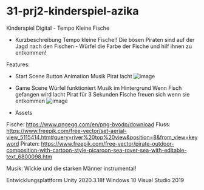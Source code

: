 # 31-prj2-kinderspiel-azika
Kinderspiel Digital - Tempo Kleine Fische
- Kurzbeschreibung
Tempo kleine Fische!! Die bösen Piraten sind auf der Jagd nach den Fischen - Würfel die Farbe der Fische und hilf ihnen zu entkommen!

Features:

- Start Scene
Button Animation
Musik
Pirat lacht
![image](https://user-images.githubusercontent.com/72389411/216013993-e4f7b598-f40a-4e6f-a164-952c36ef0539.png)

- Game Scene
Würfel funktioniert
Musik im Hintergrund
Wenn Fisch gefangen wird lacht Pirat für 3 Sekunden
Fische freuen sich wenn sie entkommen
![image](https://user-images.githubusercontent.com/72389411/216015013-ec1d221d-6619-42b1-8c51-410f10b5ee94.png)

- Assets

Fische: https://www.pngegg.com/en/png-bvodp/download
Fluss: https://www.freepik.com/free-vector/set-aerial-view_5115414.htm#query=river%20top%20view&position=8&from_view=keyword
Piraten: https://www.freepik.com/free-vector/pirate-outdoor-composition-with-cartoon-style-picaroon-sea-rover-sea-with-editable-text_6800098.htm

Musik: Wickie und die starken Männer instrumental!

Entwicklungsplattform
Unity 2020.3.18f Windows 10 Visual Studio 2019
